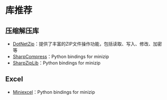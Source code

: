  

# 库推荐


## 压缩解压库

- [DotNetZip](https://github.com/kmamal/pyminizip)：提供了丰富的ZIP文件操作功能，包括读取、写入、修改、加密等
- [SharpCompress](https://github.com/kmamal/pyminizip)：Python bindings for minizip
- [SharpZipLib](https://github.com/kmamal/pyminizip)：Python bindings for minizip


## Excel

- [Miniexcel](https://github.com/kmamal/pyminizip)：Python bindings for minizip

